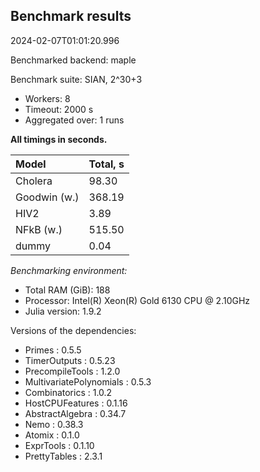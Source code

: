 ## Benchmark results

2024-02-07T01:01:20.996

Benchmarked backend: maple

Benchmark suite: SIAN, 2^30+3

- Workers: 8
- Timeout: 2000 s
- Aggregated over: 1 runs

**All timings in seconds.**

|Model|Total, s|
|:----|---|
|Cholera|98.30|
|Goodwin (w.)|368.19|
|HIV2|3.89|
|NFkB (w.)|515.50|
|dummy|0.04|

*Benchmarking environment:*

* Total RAM (GiB): 188
* Processor: Intel(R) Xeon(R) Gold 6130 CPU @ 2.10GHz
* Julia version: 1.9.2

Versions of the dependencies:

* Primes : 0.5.5
* TimerOutputs : 0.5.23
* PrecompileTools : 1.2.0
* MultivariatePolynomials : 0.5.3
* Combinatorics : 1.0.2
* HostCPUFeatures : 0.1.16
* AbstractAlgebra : 0.34.7
* Nemo : 0.38.3
* Atomix : 0.1.0
* ExprTools : 0.1.10
* PrettyTables : 2.3.1
